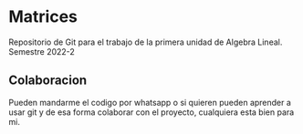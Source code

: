 # Matrices
Repositorio de Git para el trabajo de la primera unidad de Algebra Lineal. Semestre 2022-2

## Colaboracion
Pueden mandarme el codigo por whatsapp o si quieren pueden aprender a usar git y 
de esa forma colaborar con el proyecto, cualquiera esta bien para mi.
